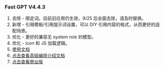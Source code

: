 ### Fast GPT V4.4.3

1. 去除 - 限定词。目前旧应用仍生效，9/25 后全面去除，请及时替换。
2. 新增 - 引用模板/引用提示词设置，可以 DIY 引用内容的格式，从而更好的适配场景。
3. 优化 - 更好的兼容无 system role 的模型。
4. 优化 - icon 和 JS 加载逻辑。
5. [使用文档](https://doc.fastgpt.run/docs/intro/)
6. [点击查看高级编排介绍文档](https://doc.fastgpt.run/docs/workflow)
7. [点击查看商业版](https://fael3z0zfze.feishu.cn/docx/F155dbirfo8vDDx2WgWc6extnwf)
